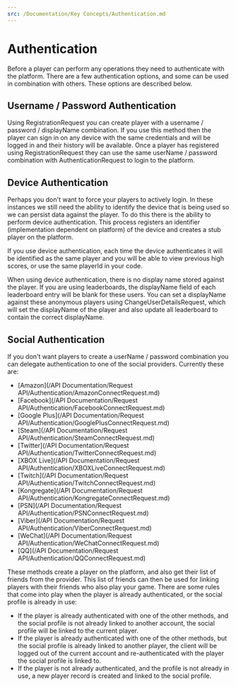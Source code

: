 ```yaml
---
src: /Documentation/Key Concepts/Authentication.md
---
```


# Authentication

Before a player can perform any operations they need to authenticate with the platform. There are a few authentication options, and some can be used in combination with others. These options are described below.

## Username / Password Authentication

Using RegistrationRequest you can create player with a username / password / displayName combination. If you use this method then the player can sign in on any device with the same credentials and will be logged in and their history will be available. Once a player has registered using RegistrationRequest they can use the same userName / password combination with AuthenticationRequest to login to the platform.

## Device Authentication

Perhaps you don't want to force your players to actively login. In these instances we still need the ability to identify the device that is being used so we can persist data against the player. To do this there is the ability to perform device authentication. This process registers an identifier (implementation dependent on platform) of the device and creates a stub player on the platform.

If you use device authentication, each time the device authenticates it will be identified as the same player and you will be able to view previous high scores, or use the same playerId in your code.

When using device authentication, there is no display name stored against the player. If you are using leaderboards, the displayName field of each leaderboard entry will be blank for these users. You can set a displayName against these anonymous players using ChangeUserDetailsRequest, which will set the displayName of the player and also update all leaderboard to contain the correct displayName.

## Social Authentication

If you don't want players to create a userName / password combination you can delegate authentication to one of the social providers. Currently these are:

* [Amazon](/API Documentation/Request API/Authentication/AmazonConnectRequest.md)
* [Facebook](/API Documentation/Request API/Authentication/FacebookConnectRequest.md)
* [Google Plus](/API Documentation/Request API/Authentication/GooglePlusConnectRequest.md)
* [Steam](/API Documentation/Request API/Authentication/SteamConnectRequest.md)
* [Twitter](/API Documentation/Request API/Authentication/TwitterConnectRequest.md)
* [XBOX Live](/API Documentation/Request API/Authentication/XBOXLiveConnectRequest.md)
* [Twitch](/API Documentation/Request API/Authentication/TwitchConnectRequest.md)
* [Kongregate](/API Documentation/Request API/Authentication/KongregateConnectRequest.md)
* [PSN](/API Documentation/Request API/Authentication/PSNConnectRequest.md)
* [Viber](/API Documentation/Request API/Authentication/ViberConnectRequest.md)
* [WeChat](/API Documentation/Request API/Authentication/WeChatConnectRequest.md)
* [QQ](/API Documentation/Request API/Authentication/QQConnectRequest.md)

These methods create a player on the platform, and also get their list of friends from the provider. This list of friends can then be used for linking players with their friends who also play your game. There are some rules that come into play when the player is already authenticated, or the social profile is already in use:

* If the player is already authenticated with one of the other methods, and the social profile is not already linked to another account, the social profile will be linked to the current player.
* If the player is already authenticated with one of the other methods, but the social profile is already linked to another player, the client will be logged out of the current account and re-authenticated with the player the social profile is linked to.
* If the player is not already authenticated, and the profile is not already in use, a new player record is created and linked to the social profile.
